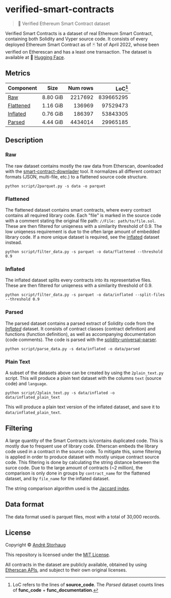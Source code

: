 # verified-smart-contracts

> :page_facing_up: Verified Ethereum Smart Contract dataset

Verified Smart Contracts is a dataset of real Ethereum Smart Contract, containing both Solidity and Vyper source code. It consists of every deployed Ethereum Smart Contract as of :black_joker: 1st of April 2022, whose been verified on Etherescan and has a least one transaction.
The dataset is available at 🤗 [Hugging Face](https://huggingface.co/datasets/andstor/smart_contracts).

## Metrics

| Component | Size | Num rows | LoC[^1] |
| --------- |:----:| -------:| -------:|
| [Raw](https://huggingface.co/datasets/andstor/smart_contracts/tree/main/data/raw)| 8.80 GiB | 2217692 | 839665295 |
| [Flattened](https://huggingface.co/datasets/andstor/smart_contracts/tree/main/data/flattened) | 1.16 GiB | 136969 | 97529473 |
| [Inflated](https://huggingface.co/datasets/andstor/smart_contracts/tree/main/data/inflated) | 0.76 GiB | 186397 | 53843305 |
| [Parsed](https://huggingface.co/datasets/andstor/smart_contracts/tree/main/data/parsed) | 4.44 GiB | 4434014 | 29965185 |

[^1]: LoC refers to the lines of **source_code**. The *Parsed* dataset counts lines of **func_code** + **func_documentation**.

## Description

### Raw
The raw dataset contains mostly the raw data from Etherscan, downloaded with the [smart-contract-downlader](https://github.com/andstor/smart-contract-downloader) tool. It normalizes all different contract formats (JSON, multi-file, etc.) to a flattened source code structure.

```script
python script/2parquet.py -s data -o parquet
```

### Flattened
The flattened dataset contains smart contracts, where every contract contains all required library code. Each "file" is marked in the source code with a comment stating the original file path: `//File: path/to/file.sol`. These are then filtered for uniqeness with a similarity threshold of 0.9. The low uniqeness requirement is due to the often large amount of embedded library code. If a more unique dataset is required, see the [inflated](#inflated) dataset instead.

```script
python script/filter_data.py -s parquet -o data/flattened --threshold 0.9
```

### Inflated
The inflated dataset splits every contracts into its representative files. These are then filtered for uniqeness with a similarity threshold of 0.9.

```script
python script/filter_data.py -s parquet -o data/inflated --split-files --threshold 0.9
```

### Parsed
The parsed dataset contains a parsed extract of Solidity code from the [*Inflated*](#inflated) dataset. It consists of contract classes (contract definition) and functions (function definition), as well as accompanying documentation (code comments). The code is parsed with the [solidity-universal-parser](https://github.com/andstor/solidity-universal-parser.git).

```script
python script/parse_data.py -s data/inflated -o data/parsed
```

### Plain Text
A subset of the datasets above can be created by using the `2plain_text.py` script. This will produce a plain text dataset with the columns `text` (source code) and `language`.

```script
python script/2plain_text.py -s data/inflated -o data/inflated_plain_text
```
This will produce a plain text version of the inflated dataset, and save it to `data/inflated_plain_text`.

## Filtering
A large quantity of the Smart Contracts is/contains duplicated code. This is mostly due to frequent use of library code. Etherscan embeds the library code used in a contract in the source code. To mitigate this, some filtering is applied in order to produce dataset with mostly unique contract source code. This filtering is done by calculating the string distance between the surce code. Due to the large amount of contracts (~2 million), the comparison is only done in groups by `contract_name` for the flattened dataset, and by `file_name` for the inflated dataset.

The string comparison algorithm used is the [Jaccard index](https://en.wikipedia.org/wiki/Jaccard_index).

## Data format
The data format used is parquet files, most with a total of 30,000 records.

## License

Copyright © [André Storhaug](https://github.com/andstor)

This repository is licensed under the [MIT License](https://github.com/andstor/verified-smart-contracts/blob/main/LICENSE).

All contracts in the dataset are publicly available, obtained by using [Etherscan APIs](https://etherscan.io/apis), and subject to their own original licenses.
